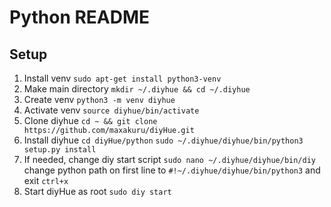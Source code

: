 # Python README

## Setup

1. Install venv `sudo apt-get install python3-venv`
2. Make main directory `mkdir ~/.diyhue && cd ~/.diyhue`
3. Create venv `python3 -m venv diyhue`
4. Activate venv `source diyhue/bin/activate`
5. Clone diyhue `cd ~ && git clone https://github.com/maxakuru/diyHue.git`
6. Install diyhue `cd diyHue/python` `sudo ~/.diyhue/diyhue/bin/python3 setup.py install`
7. If needed, change diy start script `sudo nano ~/.diyhue/diyhue/bin/diy` change python path on first line to `#!~/.diyhue/diyhue/bin/python3` and exit `ctrl+x`
8. Start diyHue as root `sudo diy start`
